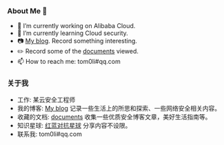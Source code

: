 ### About Me 👋

- 🔭 I’m currently working on Alibaba Cloud.
- 🌱 I’m currently learning Cloud security.
- :camera: [My blog](https://tom0li.github.io/). Record something interesting.
- :pencil2: Record some of the [documents](https://github.com/tom0li/collection-document) viewed.
- 📫 How to reach me: tom0li#qq.com

### 关于我

- 工作: 某云安全工程师
- 我的博客: [My blog](https://tom0li.github.io/) 记录一些生活上的所思和探索、一些网络安全相关内容。
- 收藏的文档: [documents](https://github.com/tom0li/collection-document) 收集一些优质安全博客文章，美好生活指南等。
- 知识星球: [红蓝对抗星球](https://t.zsxq.com/JuzZjAQ) 分享内容不设限。
- 联系我: tom0li#qq.com

